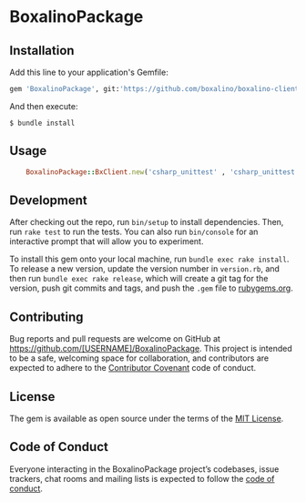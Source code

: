 # BoxalinoPackage


## Installation

Add this line to your application's Gemfile:

```ruby
gem 'BoxalinoPackage', git:'https://github.com/boxalino/boxalino-client-sdk-ruby'
```

And then execute:

    $ bundle install


## Usage

```ruby
	BoxalinoPackage::BxClient.new('csharp_unittest' , 'csharp_unittest' , 'domain.com')
```

## Development

After checking out the repo, run `bin/setup` to install dependencies. Then, run `rake test` to run the tests. You can also run `bin/console` for an interactive prompt that will allow you to experiment.

To install this gem onto your local machine, run `bundle exec rake install`. To release a new version, update the version number in `version.rb`, and then run `bundle exec rake release`, which will create a git tag for the version, push git commits and tags, and push the `.gem` file to [rubygems.org](https://rubygems.org).

## Contributing

Bug reports and pull requests are welcome on GitHub at https://github.com/[USERNAME]/BoxalinoPackage. This project is intended to be a safe, welcoming space for collaboration, and contributors are expected to adhere to the [Contributor Covenant](http://contributor-covenant.org) code of conduct.

## License

The gem is available as open source under the terms of the [MIT License](http://opensource.org/licenses/MIT).

## Code of Conduct

Everyone interacting in the BoxalinoPackage project’s codebases, issue trackers, chat rooms and mailing lists is expected to follow the [code of conduct](https://github.com/[USERNAME]/BoxalinoPackage/blob/master/CODE_OF_CONDUCT.md).
